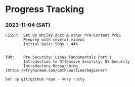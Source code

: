 # Progress Tracking

<!--
### 2024-01-31 (TUE)

### 2024-01-30 (MON)

### 2024-01-29 (SUN)

### 2024-01-28 (SAT)

### 2024-01-27 (FRI)

### 2024-01-26 (THU)

### 2024-01-25 (WED)

### 2024-01-24 (TUE)

### 2024-01-23 (MON)

### 2024-01-22 (SUN)

### 2024-01-21 (SAT)

### 2024-01-20 (FRI)

### 2024-01-19 (THU)

### 2024-01-18 (WED)

### 2024-01-17 (TUE)

### 2024-01-16 (MON)

### 2024-01-15 (SUN)

### 2024-01-14 (SAT)

### 2024-01-13 (FRI)

### 2024-01-12 (THU)

### 2024-01-11 (WED)

### 2024-01-10 (TUE)

### 2024-01-09 (MON)

### 2024-01-08 (SUN)

### 2024-01-07 (SAT)

### 2024-01-06 (FRI)

### 2024-01-05 (THU)

### 2024-01-04 (WED)

### 2024-01-03 (TUE)

### 2024-01-02 (MON)

### 2024-01-01 (SUN)

### 2023-12-31 (SUN)

### 2023-12-30 (SAT)

### 2023-12-29 (FRI)

### 2023-12-28 (THU)

### 2023-12-27 (WED)

### 2023-12-26 (TUE)

### 2023-12-25 (MON)

### 2023-12-24 (SUN)

### 2023-12-23 (SAT)

### 2023-12-22 (FRI)

### 2023-12-21 (THU)

### 2023-12-20 (WED)

### 2023-12-19 (TUE)

### 2023-12-18 (MON)

### 2023-12-17 (SUN)

### 2023-12-16 (SAT)

### 2023-12-15 (FRI)

### 2023-12-14 (THU)

### 2023-12-13 (WED)

### 2023-12-12 (TUE)

### 2023-12-11 (MON)

### 2023-12-10 (SUN)

### 2023-12-09 (SAT)

### 2023-12-08 (FRI)

### 2023-12-07 (THU)

### 2023-12-06 (WED)

### 2023-12-05 (TUE)

### 2023-12-04 (MON)

### 2023-12-03 (SUN)

### 2023-12-02 (SAT)

### 2023-12-01 (FRI)

### 2023-11-30 (THU)

### 2023-11-29 (WED)

### 2023-11-28 (TUE)

### 2023-11-27 (MON)

### 2023-11-26 (SUN)

### 2023-11-25 (SAT)

### 2023-11-24 (FRI)

### 2023-11-23 (THU)

### 2023-11-22 (WED)

### 2023-11-21 (TUE)

### 2023-11-20 (MON)

### 2023-11-19 (SUN)

### 2023-11-18 (SAT)

### 2023-11-17 (FRI)

### 2023-11-16 (THU)

### 2023-11-15 (WED)

### 2023-11-14 (TUE)

### 2023-11-13 (MON)

### 2023-11-12 (SUN)

### 2023-11-11 (SAT)

### 2023-11-10 (FRI)

### 2023-11-09 (THU)

### 2023-11-08 (WED)

### 2023-11-07 (TUE)

### 2023-11-06 (MON)

### 2023-11-05 (SUN)

-->

### 2023-11-04 (SAT) 

    CISSP:  Set Up Whiley Acct & other Pre-Content Prep
            Preprep with several videos
            Initial Quiz: 50qs - 44%


    THM:    Pre Security: Linux Fundamentals Part 1
            Introduction to Offensive Security: OS Security
            Introductory Researching (https://tryhackme.com/path/outline/beginner)
       
    Set up git/github repo - very rusty

    